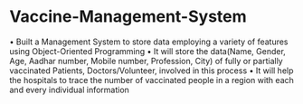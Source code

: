 # Vaccine-Management-System
• Built a Management System to store data employing a variety of features using Object-Oriented
 Programming
• It will store the data(Name, Gender, Age, Aadhar number, Mobile number, Profession, City) of
 fully or partially vaccinated Patients, Doctors/Volunteer, involved in this process
• It will help the hospitals to trace the number of vaccinated people in a region with each and every
 individual information

